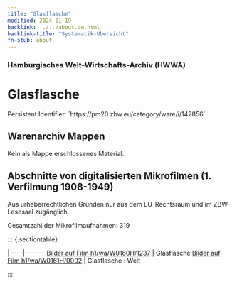 ```yaml
---
title: "Glasflasche"
modified: 2024-01-19
backlink: ../../about.de.html
backlink-title: "Systematik-Übersicht"
fn-stub: about
---
```


### Hamburgisches Welt-Wirtschafts-Archiv (HWWA)

# Glasflasche

<div class="hint">Persistent Identifier: `https://pm20.zbw.eu/category/ware/i/142856`</div>







## Warenarchiv Mappen





Kein als Mappe erschlossenes Material.



<a id="filmsections" />

## Abschnitte von digitalisierten Mikrofilmen (1. Verfilmung 1908-1949)

<p>Aus urheberrechtlichen Gründen nur aus dem EU-Rechtsraum und im ZBW-Lesesaal zugänglich.</p>


<p>Gesamtzahl der Mikrofilmaufnahmen: 319</p>





::: {.sectiontable}

 | 
----|-------
<a class="btn" href="https://pm20.zbw.eu/film/h1/wa/W0160H/1237" rel="nofollow">Bilder auf Film h1/wa/W0160H/1237</a> | Glasflasche
<a class="btn" href="https://pm20.zbw.eu/film/h1/wa/W0161H/0002" rel="nofollow">Bilder auf Film h1/wa/W0161H/0002</a> | Glasflasche : Welt


:::
















